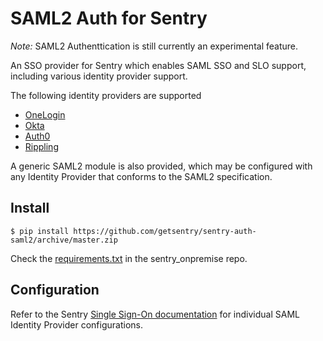 # SAML2 Auth for Sentry

*Note:* SAML2 Authenttication is still currently an experimental feature.

An SSO provider for Sentry which enables SAML SSO and SLO support, including
various identity provider support.

The following identity providers are supported

 * [OneLogin](https://www.onelogin.com/)
 * [Okta](https://www.okta.com/)
 * [Auth0](https://auth0.com/)
 * [Rippling](https://rippling.com/)

A generic SAML2 module is also provided, which may be configured with any
Identity Provider that conforms to the SAML2 specification.

## Install

```
$ pip install https://github.com/getsentry/sentry-auth-saml2/archive/master.zip
```
Check the [requirements.txt](https://github.com/CloverHealth/sentry_onpremise/blob/master/requirements.txt#L2) in the sentry_onpremise repo. 

## Configuration

Refer to the Sentry [Single Sign-On
documentation](https://docs.sentry.io/learn/sso/) for individual SAML Identity
Provider configurations.

